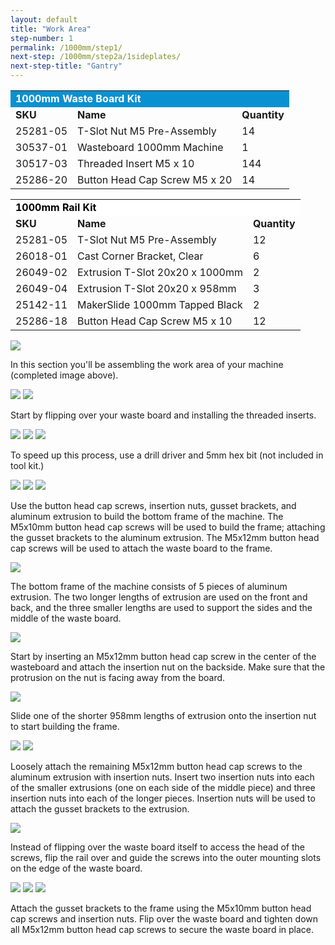 ```yaml
---
layout: default
title: "Work Area"
step-number: 1
permalink: /1000mm/step1/
next-step: /1000mm/step2a/1sideplates/
next-step-title: "Gantry"
---
```

<table>
  <tr>
    <td style="color:#fff;background: #0a91d1" colspan="3">
      <b>1000mm Waste Board Kit</b>
    </td>
  </tr>
  <tr>
    <td>
      <b>SKU</b>
    </td>
    <td>
      <b>Name</b>
    </td>
    <td>
      <b>Quantity</b>
    </td>
  </tr>
  <tr>
    <td>
      25281-05
    </td>
    <td>
      T-Slot Nut M5 Pre-Assembly
    </td>
    <td>
      14
    </td>
  </tr>
  <tr>
    <td>
      30537-01
    </td>
    <td>
      Wasteboard 1000mm Machine
    </td>
    <td>
      1
    </td>
  </tr>
  <tr>
    <td>
      30517-03
    </td>
    <td>
      Threaded Insert M5 x 10
    </td>
    <td>
      144
    </td>
  </tr>
  <tr>
    <td>
      25286-20
    </td>
    <td>
      Button Head Cap Screw M5 x 20
    </td>
    <td>
      14
    </td>
  </tr>
</table>
<table>
  <tr>
    <td style="color:#000;background: #FFFFFF" colspan="3">
      <b>1000mm Rail Kit</b>
    </td>
  </tr>
  <tr>
    <td>
      <b>SKU</b>
    </td>
    <td>
      <b>Name</b>
    </td>
    <td>
      <b>Quantity</b>
    </td>
  </tr>
  <tr>
    <td>
      25281-05
    </td>
    <td>
      T-Slot Nut M5 Pre-Assembly
    </td>
    <td>
      12
    </td>
  </tr>
  <tr>
    <td>
      26018-01
    </td>
    <td>
      Cast Corner Bracket, Clear
    </td>
    <td>
      6
    </td>
  </tr>
  <tr>
    <td>
      26049-02
    </td>
    <td>
      Extrusion T-Slot 20x20 x 1000mm
    </td>
    <td>
      2
    </td>
  </tr>
  <tr>
    <td>
      26049-04
    </td>
    <td>
      Extrusion T-Slot 20x20 x 958mm
    </td>
    <td>
      3
    </td>
  </tr>
  <tr>
    <td>
      25142-11
    </td>
    <td>
      MakerSlide 1000mm Tapped Black
    </td>
    <td>
      2
    </td>
  </tr>
  <tr>
    <td>
      25286-18
    </td>
    <td>
      Button Head Cap Screw M5 x 10
    </td>
    <td>
      12
    </td>
  </tr>
</table>


<img src="../jpfs_DSC2547.jpg">
<p>In this section you'll be assembling the work area of your machine (completed image above).</p>
<img src="../jpfs_DSC2501.jpg">
<img src="../jpfs_DSC2502.jpg">
<p>Start by flipping over your waste board and installing the threaded inserts.</p>
<img src="../jpfs_DSC2508.jpg">
<img src="../jpfs_DSC2511.jpg">
<img src="../jpfs_DSC2513.jpg">
<p>To speed up this process, use a drill driver and 5mm hex bit (not included in tool kit.)</p>
<img src="../jpfs_DSC2522.jpg">
<img src="../jpfs_DSC2525.jpg">
<img src="../jpfs_DSC2527.jpg">
<p>Use the button head cap screws, insertion nuts, gusset brackets, and aluminum extrusion to build the bottom frame of the machine.  The M5x10mm button head cap screws will be used to build the frame; attaching the gusset brackets to the aluminum extrusion.  The M5x12mm button head cap screws will be used to attach the waste board to the frame.</p>
<img src="../jpfs_DSC2528.jpg">
<p>The bottom frame of the machine consists of 5 pieces of aluminum extrusion.  The two longer lengths of extrusion are used on the front and back, and the three smaller lengths are used to support the sides and the middle of the waste board.</p>
<img src="../jpfs_DSC2533.jpg">
<p>Start by inserting an M5x12mm button head cap screw in the center of the wasteboard and attach the insertion nut on the backside. Make sure that the protrusion on the nut is facing away from the board.</p>
<img src="../jpfs_DSC2538.jpg">
<p>Slide one of the shorter 958mm lengths of extrusion onto the insertion nut to start building the frame.</p>
<img src="../jpfs_DSC2542.jpg">
<img src="../jpfs_DSC2544.jpg">
<p>Loosely attach the remaining M5x12mm button head cap screws to the aluminum extrusion with insertion nuts.  Insert two insertion nuts into each of the smaller extrusions (one on each side of the middle piece) and three insertion nuts into each of the longer pieces.  Insertion nuts will be used to attach the gusset brackets to the extrusion.</p>
<img src="../jpfs_DSC2543.jpg">
<p>Instead of flipping over the waste board itself to access the head of the screws, flip the rail over and guide the screws into the outer mounting slots on the edge of the waste board.</p>
<img src="../P4201711jpg19.jpg">
<img src="../jpfs_DSC2529.jpg">
<img src="../jpfs_DSC2546.jpg">
<p>Attach the gusset brackets to the frame using the M5x10mm button head cap screws and insertion nuts.  Flip over the waste board and tighten down all M5x12mm button head cap screws to secure the waste board in place.</p>